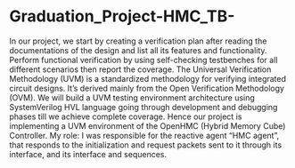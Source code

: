 # Graduation_Project-HMC_TB-
In our project, we start by creating a verification plan after reading the documentations of the design and list all its features and functionality. Perform functional verification by using self-checking testbenches for all different scenarios then report the coverage. The Universal Verification Methodology (UVM) is a standardized methodology for verifying integrated circuit designs. It’s derived mainly from the Open Verification Methodology (OVM). We will build a UVM testing environment architecture using SystemVerilog HVL language going through development and debugging phases till we achieve complete coverage. Hence our project is implementing a UVM environment of the OpenHMC (Hybrid Memory Cube) Controller. My role: I was responsible for the reactive agent “HMC agent”, that responds to the initialization and request packets sent to it through its interface, and its interface and sequences.

